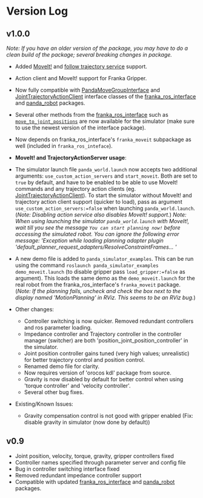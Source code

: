 # Version Log

## v1.0.0

_Note: If you have an older version of the package, you may have to do a clean build of the package; several breaking changes in package._

- Added [MoveIt!](https://moveit.ros.org/) and [follow trajectory service](http://wiki.ros.org/joint_trajectory_controller) support.
- Action client and MoveIt! support for Franka Gripper.
- Now fully compatible with [PandaMoveGroupInterface](https://justagist.github.io/franka_ros_interface/DOC.html#pandamovegroupinterface) and [JointTrajectoryActionClient](https://justagist.github.io/franka_ros_interface/DOC.html#jointtrajectoryactionclient) interface classes of the [franka_ros_interface](https://github.com/justagist/franka_ros_interface) and [panda_robot](http://github.com/justagist/panda_robot) packages.
- Several other methods from the [franka_ros_interface](https://github.com/justagist/franka_ros_interface) such as [`move_to_joint_positions`](https://justagist.github.io/franka_ros_interface/DOC.html?highlight=move_to_joint_positions#franka_interface.ArmInterface.move_to_joint_positions) are now available for the simulator (make sure to use the newest version of the interface package).
- Now depends on franka_ros_interface's `franka_moveit` subpackage as well (included in `franka_ros_inteface`).

- **MoveIt! and TrajectoryActionServer usage**:
- The simulator launch file `panda_world.launch` now accepts two additional arguments: `use_custom_action_servers` and `start_moveit`. Both are set to `true` by default, and have to be enabled to be able to use MoveIt! commands and any trajectory action clients (eg. [JointTrajectoryActionClient](https://justagist.github.io/franka_ros_interface/DOC.html#jointtrajectoryactionclient)). To start the simulator without MoveIt! and trajectory action client support (quicker to load), pass as argument `use_custom_action_servers:=false` when launching `panda_world.launch`.
  (_Note: Disabling action service also disables MoveIt! support._)
  _Note: When using launching the simulator `panda_world.launch` with MoveIt!, wait till you see the message `You can start planning now!` before accessing the simulated robot. You can ignore the following error message: 'Exception while loading planning adapter plugin 'default_planner_request_adapters/ResolveConstraintFrames... '_
- A new demo file is added to `panda_simulator_examples`. This can be run using the command `roslaunch panda_simulator_examples demo_moveit.launch` (to disable gripper pass `load_gripper:=false` as argument). This loads the same demo as the `demo_moveit.launch` for the real robot from the franka_ros_interface's `franka_moveit` package. (_Note: If the planning fails, uncheck and check the box next to the display named 'MotionPlanning' in RViz. This seems to be an RViz bug._)

- Other changes:

  - Controller switching is now quicker. Removed redundant controllers and ros parameter loading.
  - Impedance controller and Trajectory controller in the controller manager (switcher) are both 'position_joint_position_controller' in the simulator.
  - Joint position controller gains tuned (very high values; unrealistic) for better trajectory control and position control.
  - Renamed demo file for clarity.
  - Now requires version of 'orocos kdl' package from source.
  - Gravity is now disabled by default for better control when using 'torque controller' and 'velocity controller'.
  - Several other bug fixes.

- Existing/Known Issues:
  - Gravity compensation control is not good with gripper enabled (Fix: disable gravity in simulator (now done by default))

## v0.9

- Joint position, velocity, torque, gravity, gripper controllers fixed
- Controller names specified through parameter server and config file
- Bug in controller switching interface fixed
- Removed redundant impedance controller support
- Compatible with updated [franka_ros_interface](https://github.com/justagist/franka_ros_interface) and [panda_robot](http://github.com/justagist/panda_robot) packages.
